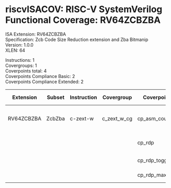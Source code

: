 # riscvISACOV: RISC-V SystemVerilog Functional Coverage: RV64ZCBZBA

ISA Extension: RV64ZCBZBA  
Specification: Zcb Code Size Reduction extension and Zba Bitmanip  
Version:       1.0.0  
XLEN:          64  

Instructions:  1  
Covergroups:   1  
Coverpoints total:   4  
Coverpoints Compliance Basic:  2  
Coverpoints Compliance Extended:  2  

| Extension | Subset | Instruction| Covergroup | Coverpoint     | Coverpoint Description | Coverpoint Level  |
| ----------| ------ | ---------- | ---------- | -------------- | ---------------------- | ----------------- |
| RV64ZCBZBA            |         ZcbZba |   c-zext-w | c_zext_w_cg | cp_asm_count | Number of times instruction is executed | Compliance Basic
|                       |                |            |             |      cp_rdp | RD (GPR) register assignment | Compliance Basic
|                       |                |            |             | cp_rdp_toggle | RDP Toggle bits | Compliance Extended
|                       |                |            |             | cp_rdp_maxvals | RDP Max values | Compliance Extended


